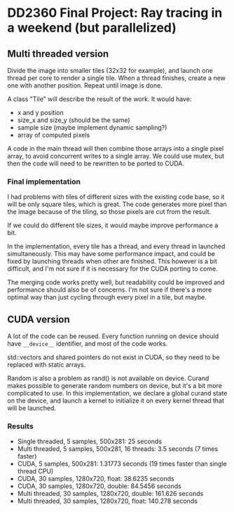 # DD2360 Final Project: Ray tracing in a weekend (but parallelized)

## Multi threaded version
Divide the image into smaller tiles (32x32 for example), and launch one thread per core to render a single tile. When a thread finishes, create a new one with another position. Repeat until image is done.

A class "Tile" will describe the result of the work. It would have:
- x and y position
- size_x and size_y (should be the same)
- sample size (maybe implement dynamic sampling?)
- array of computed pixels

A code in the main thread will then combine those arrays into a single pixel array, to avoid concurrent writes to a single array.
We could use mutex, but then the code will need to be rewritten to be ported to CUDA.

### Final implementation
I had problems with tiles of different sizes with the existing code base, so it will be only square tiles, which is great. The code generates more pixel than the image because of the tiling, so those pixels are cut from the result.

If we could do different tile sizes, it would maybe improve performance a bit.

In the implementation, every tile has a thread, and every thread in launched simultaneously. This may have some performance impact, and could be fixed by launching threads when other are finished. This however is a bit difficult, and I'm not sure if it is necessary for the CUDA porting to come.

The merging code works pretty well, but readability could be improved and performance should also be of concerns. I'm not sure if there's a more optimal way than just cycling through every pixel in a tile, but maybe.

## CUDA version
A lot of the code can be reused. Every function running on device should have `__device__` identifier, and most of the code works.

std::vectors and shared pointers do not exist in CUDA, so they need to be replaced with static arrays.

Random is also a problem as rand() is not available on device. Curand makes possible to generate random numbers on device, but it's a bit more complicated to use. In this implementation, we declare a global curand state on the device, and launch a kernel to initialize it on every kernel thread that will be launched.

### Results
- Single threaded, 5 samples, 500x281: 25 seconds
- Multi threaded, 5 samples, 500x281, 16 threads: 3.5 seconds (7 times faster)
- CUDA, 5 samples, 500x281: 1.31773 seconds (19 times faster than single thread CPU)
- CUDA, 30 samples, 1280x720, float: 38.6235 seconds
- CUDA, 30 samples, 1280x720, double: 84.5456 seconds
- Multi threaded, 30 samples, 1280x720, double: 161.626 seconds
- Multi threaded, 30 samples, 1280x720, float: 140.278 seconds